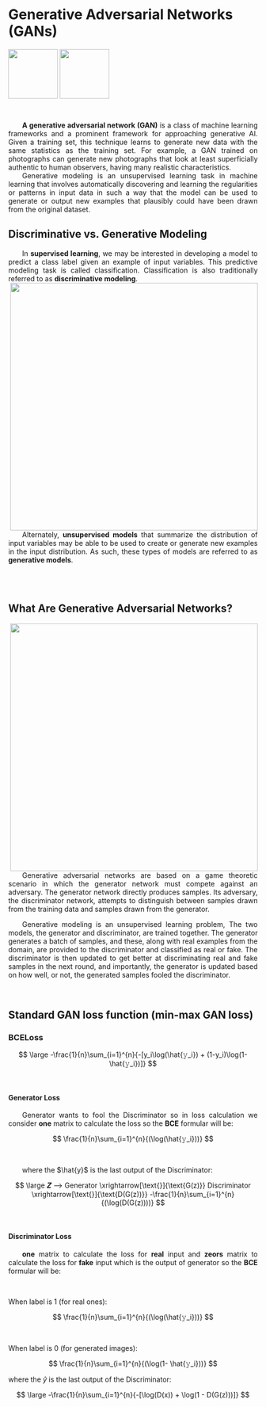 # **Generative Adversarial Networks (GANs)**

<img align='center' width='100' src="https://content.wolfram.com/sites/39/2020/08/GAN-Functionality.png">

<img align='center' width='100' src="">
<br>

<p align='justify'>
    &emsp;&emsp;
</p>

<p align='justify'>
    &emsp;&emsp;<b>A generative adversarial network (GAN)</b> is a class of machine learning frameworks and a prominent framework for approaching generative AI.
    Given a training set, this technique learns to generate new data with the same statistics as the training set. For example,
    a GAN trained on photographs can generate new photographs that look at least superficially authentic to human observers,
    having many realistic characteristics.
    <br>
    &emsp;&emsp;Generative modeling is an unsupervised learning task in machine learning that involves automatically discovering and learning the regularities
    or patterns in input data in such a way that the model can be used to generate or output new examples that plausibly could have been drawn from the original
    dataset.
</p>

## **Discriminative vs. Generative Modeling**

<p align='justify'>
    &emsp;&emsp;In <b>supervised learning</b>, we may be interested in developing a model to predict a class label given an example of input variables.
    This predictive modeling task is called classification. Classification is also traditionally referred to as <b>discriminative modeling</b>.
  
<img align='right' width='500' src="https://ars.els-cdn.com/content/image/3-s2.0-B9780128191545000242-gr011.jpg">
<br>
<br>
    &emsp;&emsp;Alternately, <b>unsupervised models</b> that summarize the distribution of input variables may be able to be used to create or
  generate new examples in the input distribution. As such, these types of models are referred to as <b>generative models</b>.
</p>

<br>
<br>

## **What Are Generative Adversarial Networks?**
<img align='right' width='500' src="https://cdn-images-1.medium.com/max/800/1*9eunrJ0BBtjotX1LirZW9Q.gif">
<p align='justify'>
    &emsp;&emsp;Generative adversarial networks are based on a game theoretic scenario in which the generator network must compete against an adversary.
    The generator network directly produces samples. Its adversary, the discriminator network, attempts to distinguish between samples drawn from the
    training data and samples drawn from the generator.
</p>
<p align='justify'>
    &emsp;&emsp;Generative modeling is an unsupervised learning problem, The two models, the generator and discriminator, are trained together.
    The generator generates a batch of samples, and these, along with real examples from the domain, are provided to the discriminator and classified as
    real or fake. The discriminator is then updated to get better at discriminating real and fake samples in the next round, and importantly,
    the generator is updated based on how well, or not, the generated samples fooled the discriminator.
</p>

<br>

## **Standard GAN loss function (min-max GAN loss)**

### **BCELoss**
$$
    \large -\frac{1}{n}\sum_{i=1}^{n}{-[y_i\log(\hat{𝚢_i}) + (1-y_i)\log(1-\hat{𝚢_i})]}
$$


<br>

#### **Generator Loss**
<p align='justify'>
    &emsp;&emsp;Generator wants to fool the Discriminator so in loss calculation we consider <b>one</b> matrix to calculate the loss so the
    <b>BCE</b> formular will be:
</p>

$$
    \frac{1}{n}\sum_{i=1}^{n}{(\log(\hat{𝚢_i}))}
$$

<br>
<p align='justify'>
    &emsp;&emsp;where the $\hat{y}$ is the last output of the Discriminator:
</p>


$$
   \large 𝒁 ⟶ Generator \xrightarrow[\text{}]{\text{G(z)}} Discriminator \xrightarrow[\text{}]{\text{D(G(z))}} -\frac{1}{n}\sum_{i=1}^{n}{(\log(D(G(z))))}
$$

<br>

#### **Discriminator Loss**
<p align='justify'>
    &emsp;&emsp;<b>one</b> matrix to calculate the loss for <b>real</b> input and <b>zeors</b> matrix to calculate the loss for <b>fake</b>
    input which is the output of generator so the <b>BCE</b> formular will be:
</p>


<br>

$\text{When label is 1 (for real ones)}:$

$$
    \frac{1}{n}\sum_{i=1}^{n}{(\log(\hat{𝚢_i}))}
$$

<br>

$\text{When label is 0 (for generated images)}:$

$$
    \frac{1}{n}\sum_{i=1}^{n}{(\log(1- \hat{𝚢_i}))}
$$

where the $\hat{y}$ is the last output of the Discriminator:

$$
    \large -\frac{1}{n}\sum_{i=1}^{n}{-[\log(D(x)) + \log(1 - D(G(z)))]}
$$


<p align='justify'>
    &emsp;&emsp;
</p>


<br>
<br>
<br>
